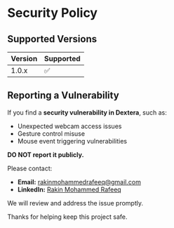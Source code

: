 # Security Policy

## Supported Versions

| Version | Supported |
|----------|-----------|
| 1.0.x    | ✅ |

## Reporting a Vulnerability

If you find a **security vulnerability in Dextera**, such as:

- Unexpected webcam access issues  
- Gesture control misuse  
- Mouse event triggering vulnerabilities  

**DO NOT report it publicly.**

Please contact:

- **Email:** rakinmohammedrafeeq@gmail.com  
- **LinkedIn:** [Rakin Mohammed Rafeeq](https://www.linkedin.com/in/rakinmohammedrafeeq)

We will review and address the issue promptly.

Thanks for helping keep this project safe.
